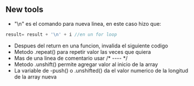 ## New tools

 - "\n" es el comando para nueva linea, en este caso hizo que:
````js
result= result + '\n' + i //en un for loop
````
 - Despues del return en una funcion, invalida el siguiente codigo
 - Metodo .repeat() para repetir valor las veces que quiera
 - Mas de una linea de comentario usar /* ---- */
 - Metodo .unshift() permite agregar valor al inicio de la array
 - La variable de -push() o .unshifted() da el valor numerico de la longitud de la array nueva

<!--stackedit_data:
eyJoaXN0b3J5IjpbMTMyMjg5MTE2NV19
-->